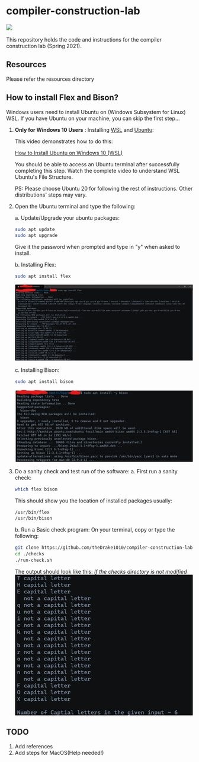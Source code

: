 # compiler-construction-lab

<a href="https://github.com/theDrake1010"><img src="https://img.shields.io/badge/Made%20by-theDrake1010-orange.svg"/></a>

This repository holds the code and instructions for the compiler construction lab (Spring 2021).


## Resources
Please refer the resources directory


## How to install Flex and Bison?

Windows users need to install Ubuntu on (Windows Subsystem for Linux) WSL. 
If you have Ubuntu on your machine, you can skip the first step...


1. **Only for Windows 10 Users** : Installing [WSL](https://docs.microsoft.com/en-us/windows/wsl/about) and [Ubuntu](https://ubuntu.com/):
    
    This video demonstrates how to do this:
    
    [How to Install Ubuntu on Windows 10 (WSL)](https://www.youtube.com/watch?v=X-DHaQLrBi8) 

    You should be able to access an Ubuntu terminal after successfully completing this step.
    Watch the complete video to understand WSL Ubuntu's File Structure.

    PS: Please choose Ubuntu 20 for following the rest of instructions. Other distributions' steps may vary.

2. Open the Ubuntu terminal and type the following:

    a. Update/Upgrade your ubuntu packages:
    ```bash
    sudo apt update
    sudo apt upgrade
    ```
    Give it the password when prompted and type in "y" when asked to install.

    b. Installing Flex:
    ```bash
    sudo apt install flex
    ```
    ![Installing Lex](./images/installing_lex.jpg)

    c. Installing Bison:
    ```bash
    sudo apt install bison
    ```
    ![Installing Bison](./images/installing_bison.jpg)

3. Do a sanity check and test run of the software:
    a. First run a sanity check:
    ```bash
    which flex bison
    ```
    This should show you the location of installed packages usually:
    ```bash
    /usr/bin/flex
    /usr/bin/bison
    ```

    b. Run a Basic check program:
    On your terminal, copy or type the following:
    ```bash
    git clone https://github.com/theDrake1010/compiler-construction-lab.git
    cd ./checks
    ./run-check.sh
    ```
    The output should look like this: *If the checks directory is not modified*
    ![Output of Running Check](./images/check_output.jpg)



## TODO
1. Add references
2. Add steps for MacOS(Help needed!)

